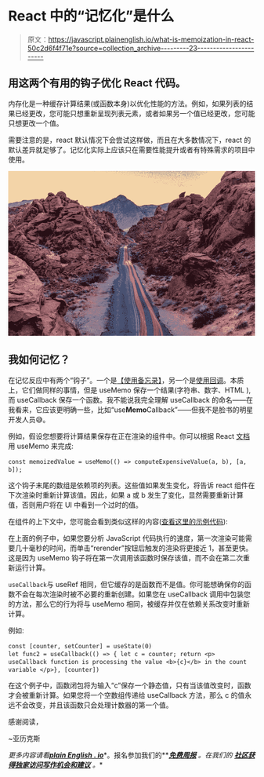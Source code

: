 # React 中的“记忆化”是什么

> 原文：<https://javascript.plainenglish.io/what-is-memoization-in-react-50c2d6f4f71e?source=collection_archive---------23----------------------->

## 用这两个有用的钩子优化 React 代码。

内存化是一种缓存计算结果(或函数本身)以优化性能的方法。例如，如果列表的结果已经更改，您可能只想重新呈现列表元素，或者如果另一个值已经更改，您可能只想更改一个值。

需要注意的是，react 默认情况下会尝试这样做，而且在大多数情况下，react 的默认差异就足够了。记忆化实际上应该只在需要性能提升或者有特殊需求的项目中使用。

![](img/b58b5880273b4c478540e983a503ef65.png)

## 我如何记忆？

在记忆反应中有两个“钩子”。一个是[【使用备忘录】](https://reactjs.org/docs/hooks-reference.html#usememo)，另一个是[使用回调](https://reactjs.org/docs/hooks-reference.html#usecallback)。本质上，它们做同样的事情，但是 useMemo 保存一个结果(字符串、数字、HTML ),而 useCallback 保存一个函数。我不能说我完全理解 useCallback 的命名——在我看来，它应该更明确一些，比如“use**Memo**Callback”——但我不是脸书的明星开发人员😅。

例如，假设您想要将计算结果保存在正在渲染的组件中。你可以根据 React [文档](https://reactjs.org/docs/hooks-reference.html#usememo')用 useMemo 来完成:

```
const memoizedValue = useMemo(() => computeExpensiveValue(a, b), [a, b]);
```

这个钩子末尾的数组是依赖项的列表。这些值如果发生变化，将告诉 react 组件在下次渲染时重新计算该值。因此，如果 a 或 b 发生了变化，显然需要重新计算值，否则用户将在 UI 中看到一个过时的值。

在组件的上下文中，您可能会看到类似这样的内容([查看这里的示例代码](https://codesandbox.io/s/factorial-with-memoization-65mkk?file=/src/App.js)):

在上面的例子中，如果您要分析 JavaScript 代码执行的速度，第一次渲染可能需要几十毫秒的时间，而单击“rerender”按钮后触发的渲染将更接近 1，甚至更快。这是因为 useMemo 钩子将在第一次调用该函数时保存该值，而不会在第二次重新运行计算。

`useCallback`与 useRef 相同，但它缓存的是函数而不是值。你可能想确保你的函数不会在每次渲染时被不必要的重新创建。如果您在 useCallback 调用中包装您的方法，那么它的行为将与 useMemo 相同，被缓存并仅在依赖关系改变时重新计算。

例如:

```
const [counter, setCounter] = useState(0)
let func2 = useCallback(() => { let c = counter; return <p> useCallback function is processing the value <b>{c}</b> in the count variable </p>}, [counter])
```

在这个例子中，函数闭包将为输入“c”保存一个静态值，只有当该值改变时，函数才会被重新计算。如果您将一个空数组传递给 useCallback 方法，那么 c 的值永远不会改变，并且该函数只会处理计数器的第一个值。

感谢阅读，

~亚历克斯

*更多内容请看*[***plain English . io***](http://plainenglish.io/)*。报名参加我们的**[***免费周报***](http://newsletter.plainenglish.io/) *。在我们的* [***社区获得独家访问写作机会和建议***](https://discord.gg/GtDtUAvyhW) *。**